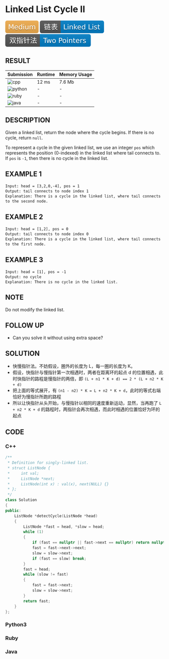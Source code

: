 # Linked List Cycle II

![Medium](../../materials/-Medium-f0ad4e.svg) ![Linked_List](../../materials/链表-Linked_List-007ec6.svg) ![Two_Pointers](../../materials/双指针法-Two_Pointers-007ec6.svg)

## RESULT

| Submission                                                        | Runtime | Memory Usage |
| ----------------------------------------------------------------- | ------- | ------------ |
| ![cpp](https://img.shields.io/badge/leetcode142-cpp-f34b7d.svg)   | 12 ms   | 7.6 Mb       |
| ![python](https://img.shields.io/badge/leetcode142-py-3572A5.svg) | -       | -            |
| ![ruby](https://img.shields.io/badge/leetcode142-rb-701516.svg)   | -       | -            |
| ![java](https://img.shields.io/badge/leetcode142-java-b07219.svg) | -       | -            |

## DESCRIPTION

Given a linked list, return the node where the cycle begins. If there is no cycle, return `null`.

To represent a cycle in the given linked list, we use an integer `pos` which represents the position (0-indexed) in the linked list where tail connects to. If `pos` is `-1`, then there is no cycle in the linked list.

## EXAMPLE 1

```plain
Input: head = [3,2,0,-4], pos = 1
Output: tail connects to node index 1
Explanation: There is a cycle in the linked list, where tail connects to the second node.
```

## EXAMPLE 2

```plain
Input: head = [1,2], pos = 0
Output: tail connects to node index 0
Explanation: There is a cycle in the linked list, where tail connects to the first node.
```

## EXAMPLE 3

```plain
Input: head = [1], pos = -1
Output: no cycle
Explanation: There is no cycle in the linked list.
```

## NOTE

Do not modify the linked list.

## FOLLOW UP

* Can you solve it without using extra space?


## SOLUTION

* 快慢指针法。不妨假设，圈外的长度为 L，每一圈的长度为 K。
* 假设，快指针与慢指针第一次相遇时，两者在距离环的起点 d 的位置相遇，此时快指针的路程是慢指针的两倍，即 `(L + n1 * K + d) == 2 * (L + n2 * K + d)`
* 把上面的等式展开，有 `(n1 - n2) * K = L + n2 * K + d`，此时的等式右端恰好为慢指针所跑的路程
* 所以让快指针从头开始，与慢指针以相同的速度重新运动，显然，当再跑了 `L + n2 * K + d` 的路程时，两指针会再次相遇，而此时相遇的位置恰好为环的起点

## CODE

### C++

```cpp
/**
 * Definition for singly-linked list.
 * struct ListNode {
 *     int val;
 *     ListNode *next;
 *     ListNode(int x) : val(x), next(NULL) {}
 * };
 */
class Solution
{
public:
    ListNode *detectCycle(ListNode *head)
    {
        ListNode *fast = head, *slow = head;
        while (1)
        {
            if (fast == nullptr || fast->next == nullptr) return nullptr;
            fast = fast->next->next;
            slow = slow->next;
            if (fast == slow) break;
        }
        fast = head;
        while (slow != fast)
        {
            fast = fast->next;
            slow = slow->next;
        }
        return fast;
    }
};
```

### Python3


### Ruby


### Java

